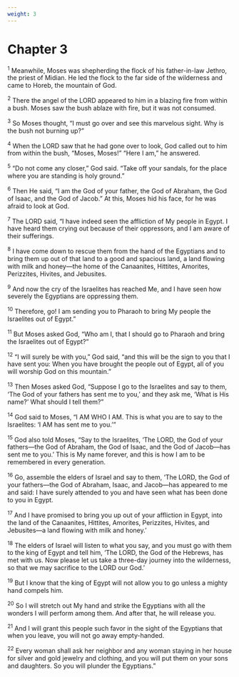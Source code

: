 ```yaml
---
weight: 3
---
```


# Chapter 3

<sup>1</sup> Meanwhile, Moses was shepherding the flock of his father-in-law Jethro, the priest of Midian. He led the flock to the far side of the wilderness and came to Horeb, the mountain of God. 

<sup>2</sup> There the angel of the LORD appeared to him in a blazing fire from within a bush. Moses saw the bush ablaze with fire, but it was not consumed. 

<sup>3</sup> So Moses thought, “I must go over and see this marvelous sight. Why is the bush not burning up?” 

<sup>4</sup> When the LORD saw that he had gone over to look, God called out to him from within the bush, “Moses, Moses!” “Here I am,” he answered. 

<sup>5</sup> “Do not come any closer,” God said. “Take off your sandals, for the place where you are standing is holy ground.” 

<sup>6</sup> Then He said, “I am the God of your father, the God of Abraham, the God of Isaac, and the God of Jacob.” At this, Moses hid his face, for he was afraid to look at God. 

<sup>7</sup> The LORD said, “I have indeed seen the affliction of My people in Egypt. I have heard them crying out because of their oppressors, and I am aware of their sufferings. 

<sup>8</sup> I have come down to rescue them from the hand of the Egyptians and to bring them up out of that land to a good and spacious land, a land flowing with milk and honey—the home of the Canaanites, Hittites, Amorites, Perizzites, Hivites, and Jebusites. 

<sup>9</sup> And now the cry of the Israelites has reached Me, and I have seen how severely the Egyptians are oppressing them. 

<sup>10</sup> Therefore, go! I am sending you to Pharaoh to bring My people the Israelites out of Egypt.” 

<sup>11</sup> But Moses asked God, “Who am I, that I should go to Pharaoh and bring the Israelites out of Egypt?” 

<sup>12</sup> “I will surely be with you,” God said, “and this will be the sign to you that I have sent you: When you have brought the people out of Egypt, all of you will worship God on this mountain.” 

<sup>13</sup> Then Moses asked God, “Suppose I go to the Israelites and say to them, ‘The God of your fathers has sent me to you,’ and they ask me, ‘What is His name?’ What should I tell them?” 

<sup>14</sup> God said to Moses, “I AM WHO I AM. This is what you are to say to the Israelites: ‘I AM has sent me to you.’” 

<sup>15</sup> God also told Moses, “Say to the Israelites, ‘The LORD, the God of your fathers—the God of Abraham, the God of Isaac, and the God of Jacob—has sent me to you.’ This is My name forever, and this is how I am to be remembered in every generation. 

<sup>16</sup> Go, assemble the elders of Israel and say to them, ‘The LORD, the God of your fathers—the God of Abraham, Isaac, and Jacob—has appeared to me and said: I have surely attended to you and have seen what has been done to you in Egypt. 

<sup>17</sup> And I have promised to bring you up out of your affliction in Egypt, into the land of the Canaanites, Hittites, Amorites, Perizzites, Hivites, and Jebusites—a land flowing with milk and honey.’ 

<sup>18</sup> The elders of Israel will listen to what you say, and you must go with them to the king of Egypt and tell him, ‘The LORD, the God of the Hebrews, has met with us. Now please let us take a three-day journey into the wilderness, so that we may sacrifice to the LORD our God.’ 

<sup>19</sup> But I know that the king of Egypt will not allow you to go unless a mighty hand compels him. 

<sup>20</sup> So I will stretch out My hand and strike the Egyptians with all the wonders I will perform among them. And after that, he will release you. 

<sup>21</sup> And I will grant this people such favor in the sight of the Egyptians that when you leave, you will not go away empty-handed. 

<sup>22</sup> Every woman shall ask her neighbor and any woman staying in her house for silver and gold jewelry and clothing, and you will put them on your sons and daughters. So you will plunder the Egyptians.” 


